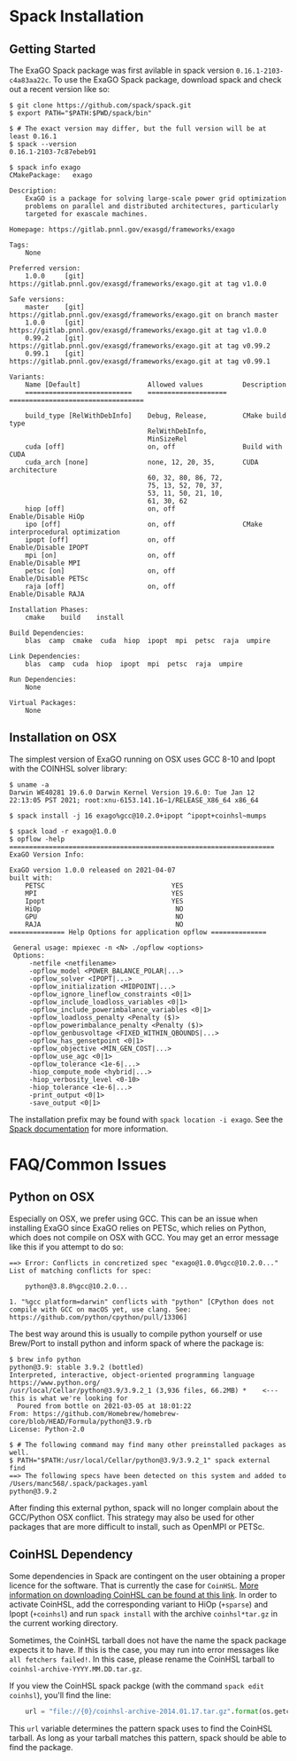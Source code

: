 # Spack Installation

## Getting Started

The ExaGO Spack package was first avilable in spack version `0.16.1-2103-c4a83aa22c`.
To use the ExaGO Spack package, download spack and check out a recent version like so:

```shell
$ git clone https://github.com/spack/spack.git
$ export PATH="$PATH:$PWD/spack/bin"

$ # The exact version may differ, but the full version will be at least 0.16.1
$ spack --version
0.16.1-2103-7c87ebeb91

$ spack info exago
CMakePackage:   exago

Description:
    ExaGO is a package for solving large-scale power grid optimization
    problems on parallel and distributed architectures, particularly
    targeted for exascale machines.

Homepage: https://gitlab.pnnl.gov/exasgd/frameworks/exago

Tags:
    None

Preferred version:
    1.0.0     [git] https://gitlab.pnnl.gov/exasgd/frameworks/exago.git at tag v1.0.0

Safe versions:
    master    [git] https://gitlab.pnnl.gov/exasgd/frameworks/exago.git on branch master
    1.0.0     [git] https://gitlab.pnnl.gov/exasgd/frameworks/exago.git at tag v1.0.0
    0.99.2    [git] https://gitlab.pnnl.gov/exasgd/frameworks/exago.git at tag v0.99.2
    0.99.1    [git] https://gitlab.pnnl.gov/exasgd/frameworks/exago.git at tag v0.99.1

Variants:
    Name [Default]                 Allowed values          Description
    ===========================    ====================    ==================================

    build_type [RelWithDebInfo]    Debug, Release,         CMake build type
                                   RelWithDebInfo,
                                   MinSizeRel
    cuda [off]                     on, off                 Build with CUDA
    cuda_arch [none]               none, 12, 20, 35,       CUDA architecture
                                   60, 32, 80, 86, 72,
                                   75, 13, 52, 70, 37,
                                   53, 11, 50, 21, 10,
                                   61, 30, 62
    hiop [off]                     on, off                 Enable/Disable HiOp
    ipo [off]                      on, off                 CMake interprocedural optimization
    ipopt [off]                    on, off                 Enable/Disable IPOPT
    mpi [on]                       on, off                 Enable/Disable MPI
    petsc [on]                     on, off                 Enable/Disable PETSc
    raja [off]                     on, off                 Enable/Disable RAJA

Installation Phases:
    cmake    build    install

Build Dependencies:
    blas  camp  cmake  cuda  hiop  ipopt  mpi  petsc  raja  umpire

Link Dependencies:
    blas  camp  cuda  hiop  ipopt  mpi  petsc  raja  umpire

Run Dependencies:
    None

Virtual Packages:
    None
```

## Installation on OSX

The simplest version of ExaGO running on OSX uses GCC 8-10 and Ipopt with the COINHSL solver library:

```shell
$ uname -a
Darwin WE40281 19.6.0 Darwin Kernel Version 19.6.0: Tue Jan 12 22:13:05 PST 2021; root:xnu-6153.141.16~1/RELEASE_X86_64 x86_64

$ spack install -j 16 exago%gcc@10.2.0+ipopt ^ipopt+coinhsl~mumps

$ spack load -r exago@1.0.0
$ opflow -help
===================================================================
ExaGO Version Info:

ExaGO version 1.0.0 released on 2021-04-07
built with:
	PETSC                                YES
	MPI                                  YES
	Ipopt                                YES
	HiOp                                  NO
	GPU                                   NO
	RAJA                                  NO
============== Help Options for application opflow ==============

 General usage: mpiexec -n <N> ./opflow <options>
 Options:
	 -netfile <netfilename>
	 -opflow_model <POWER_BALANCE_POLAR|...>
	 -opflow_solver <IPOPT|...>
	 -opflow_initialization <MIDPOINT|...>
	 -opflow_ignore_lineflow_constraints <0|1>
	 -opflow_include_loadloss_variables <0|1>
	 -opflow_include_powerimbalance_variables <0|1>
	 -opflow_loadloss_penalty <Penalty ($)>
	 -opflow_powerimbalance_penalty <Penalty ($)>
	 -opflow_genbusvoltage <FIXED_WITHIN_QBOUNDS|...>
	 -opflow_has_gensetpoint <0|1>
	 -opflow_objective <MIN_GEN_COST|...>
	 -opflow_use_agc <0|1>
	 -opflow_tolerance <1e-6|...>
	 -hiop_compute_mode <hybrid|...>
	 -hiop_verbosity_level <0-10>
	 -hiop_tolerance <1e-6|...>
	 -print_output <0|1>
	 -save_output <0|1>
```

The installation prefix may be found with `spack location -i exago`.
See the [Spack documentation](https://spack.readthedocs.io/) for more information.

# FAQ/Common Issues

## Python on OSX

Especially on OSX, we prefer using GCC. This can be an issue when installing ExaGO since ExaGO relies on PETSc, which relies on Python, which does not compile on OSX with GCC.
You may get an error message like this if you attempt to do so:

```shell
==> Error: Conflicts in concretized spec "exago@1.0.0%gcc@10.2.0..."
List of matching conflicts for spec:

    python@3.8.8%gcc@10.2.0...

1. "%gcc platform=darwin" conflicts with "python" [CPython does not compile with GCC on macOS yet, use clang. See: https://github.com/python/cpython/pull/13306]
```

The best way around this is usually to compile python yourself or use Brew/Port to install python and inform spack of where the package is:

```shell
$ brew info python
python@3.9: stable 3.9.2 (bottled)
Interpreted, interactive, object-oriented programming language
https://www.python.org/
/usr/local/Cellar/python@3.9/3.9.2_1 (3,936 files, 66.2MB) *    <--- this is what we're looking for
  Poured from bottle on 2021-03-05 at 18:01:22
From: https://github.com/Homebrew/homebrew-core/blob/HEAD/Formula/python@3.9.rb
License: Python-2.0

$ # The following command may find many other preinstalled packages as well.
$ PATH="$PATH:/usr/local/Cellar/python@3.9/3.9.2_1" spack external find
==> The following specs have been detected on this system and added to /Users/manc568/.spack/packages.yaml
python@3.9.2
```

After finding this external python, spack will no longer complain about the GCC/Python OSX conflict.
This strategy may also be used for other packages that are more difficult to install, such as OpenMPI or PETSc.

## CoinHSL Dependency

Some dependencies in Spack are contingent on the user obtaining a proper licence for the software. 
That is currently the case for `CoinHSL`.
[More information on downloading CoinHSL can be found at this link](https://www.hsl.rl.ac.uk/ipopt/).
In order to activate CoinHSL, add the corresponding variant to HiOp (`+sparse`) and
Ipopt (`+coinhsl`) and run `spack install` with the archive `coinhsl*tar.gz` in
the current working directory.

Sometimes, the CoinHSL tarball does not have the name the spack package expects it to have.
If this is the case, you may run into error messages like `all fetchers failed!`.
In this case, please rename the CoinHSL tarball to `coinhsl-archive-YYYY.MM.DD.tar.gz`.

If you view the CoinHSL spack packge (with the command `spack edit coinhsl`), you'll find the line:
```python
    url = "file://{0}/coinhsl-archive-2014.01.17.tar.gz".format(os.getcwd())
```

This `url` variable determines the pattern spack uses to find the CoinHSL tarball.
As long as your tarball matches this pattern, spack should be able to find the package.
